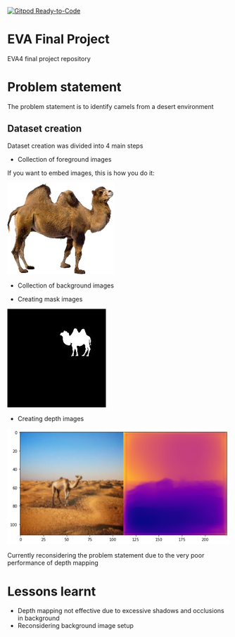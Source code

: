 [![Gitpod Ready-to-Code](https://img.shields.io/badge/Gitpod-Ready--to--Code-blue?logo=gitpod)](https://gitpod.io/#https://github.com/siva-sankar-a/eva_final_project) 

# EVA Final Project
EVA4 final project repository

# Problem statement 
The problem statement is to identify camels from a desert environment

## Dataset creation
Dataset creation was divided into 4 main steps

- Collection of foreground images

If you want to embed images, this is how you do it:

![Foregroung image](img/fg.png)

- Collection of background images

- Creating mask images

![Mask image](img/mask.jpg)

- Creating depth images

![Depth image](img/depth.png)

Currently reconsidering the problem statement due to the very poor performance of depth mapping 

# Lessons learnt

- Depth mapping not effective due to excessive shadows and occlusions in background
- Reconsidering background image setup